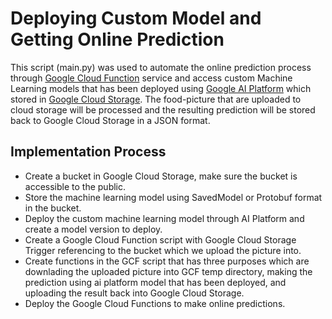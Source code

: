 # Deploying Custom Model and Getting Online Prediction

This script (main.py) was used to automate the online prediction process through [Google Cloud Function](https://cloud.google.com/functions) service and access custom Machine Learning models that has been deployed using [Google AI Platform](https://cloud.google.com/ai-platform/docs) which stored in [Google Cloud Storage](https://cloud.google.com/storage). The food-picture that are uploaded to cloud storage will be processed and the resulting prediction will be stored back to Google Cloud Storage in a JSON format.

## Implementation Process

- Create a bucket in Google Cloud Storage, make sure the bucket is accessible to the public.
- Store the machine learning model using SavedModel or Protobuf format in the bucket.
- Deploy the custom machine learning model through AI Platform and create a model version to deploy.
- Create a Google Cloud Function script with Google Cloud Storage Trigger referencing to the bucket which we upload the picture into.
- Create functions in the GCF script that has three purposes which are downlading the uploaded picture into GCF temp directory, making the prediction using ai platform model that has been deployed, and uploading the result back into Google Cloud Storage.
- Deploy the Google Cloud Functions to make online predictions.

